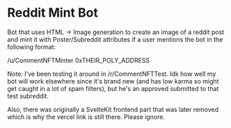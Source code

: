 # Reddit Mint Bot

Bot that uses HTML -> Image generation to create an image of a reddit post and mint it with Poster/Subreddit attributes if a user mentions the bot in the following format:

/u/CommentNFTMinter 0xTHEIR_POLY_ADDRESS

Note: I've been testing it around in /r/CommentNFTTest. Idk how well my bot will work elsewhere since it's brand new (and has low karma so might get caught in a lot of spam filters), but he's an approved submitted to that test subreddit.

Also, there was originally a SvelteKit frontend part that was later removed which is why the vercel link is still there. Please ignore.
